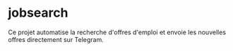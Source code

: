 # jobsearch
Ce projet automatise la recherche d'offres d'emploi et envoie les nouvelles offres directement sur Telegram.
